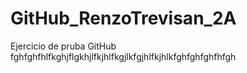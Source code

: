 # GitHub_RenzoTrevisan_2A
 Ejercicio de pruba GitHub
 fghfghfhlfkghjflgkhjlfkjhlfkgjlkfgjhlfkjhlkfghfghfghfhfgh
